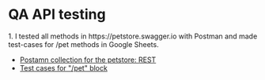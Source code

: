 <h1>QA API testing</h1>
1. I tested all methods in https://petstore.swagger.io with Postman and made test-cases for /pet methods in Google Sheets.
<ul>
<li>  <a href="https://www.postman.com/pixelpiligrim/workspace/petstore-testing-collection/collection/36807828-3ed371ae-ca71-4a5d-acb1-17b0181f5687?action=share&creator=36807828">Postamn collection for the petstore: REST</a>  </li>
<li>  <a href="https://docs.google.com/spreadsheets/d/15J0IvJq_V9o--Y7G2-mb9ThNCaQFNa774NkuotkBin4/edit?usp=sharing"> Test cases for "/pet" block </a>   </li>
</ul>
